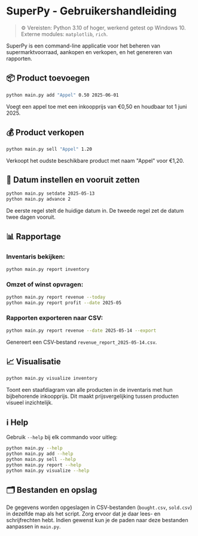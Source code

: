 # SuperPy - Gebruikershandleiding

> ⚙️ Vereisten: Python 3.10 of hoger, werkend getest op Windows 10. Externe modules: `matplotlib`, `rich`.

SuperPy is een command-line applicatie voor het beheren van supermarktvoorraad, aankopen en verkopen, en het genereren van rapporten.

## 📦 Product toevoegen

```bash
python main.py add "Appel" 0.50 2025-06-01
```

Voegt een appel toe met een inkoopprijs van €0,50 en houdbaar tot 1 juni 2025.

## 💰 Product verkopen

```bash
python main.py sell "Appel" 1.20
```

Verkoopt het oudste beschikbare product met naam "Appel" voor €1,20.

## 📅 Datum instellen en vooruit zetten

```bash
python main.py setdate 2025-05-13
python main.py advance 2
```

De eerste regel stelt de huidige datum in. De tweede regel zet de datum twee dagen vooruit.

## 📊 Rapportage

### Inventaris bekijken:

```bash
python main.py report inventory
```

### Omzet of winst opvragen:

```bash
python main.py report revenue --today
python main.py report profit --date 2025-05
```

### Rapporten exporteren naar CSV:

```bash
python main.py report revenue --date 2025-05-14 --export
```

Genereert een CSV-bestand `revenue_report_2025-05-14.csv`.

## 📈 Visualisatie

```bash
python main.py visualize inventory
```

Toont een staafdiagram van alle producten in de inventaris met hun bijbehorende inkoopprijs. Dit maakt prijsvergelijking tussen producten visueel inzichtelijk.

## ℹ️ Help

Gebruik `--help` bij elk commando voor uitleg:

```bash
python main.py --help
python main.py add --help
python main.py sell --help
python main.py report --help
python main.py visualize --help
```

## 🗂️ Bestanden en opslag

De gegevens worden opgeslagen in CSV-bestanden (`bought.csv`, `sold.csv`) in dezelfde map als het script. Zorg ervoor dat je daar lees- en schrijfrechten hebt. Indien gewenst kun je de paden naar deze bestanden aanpassen in `main.py`.